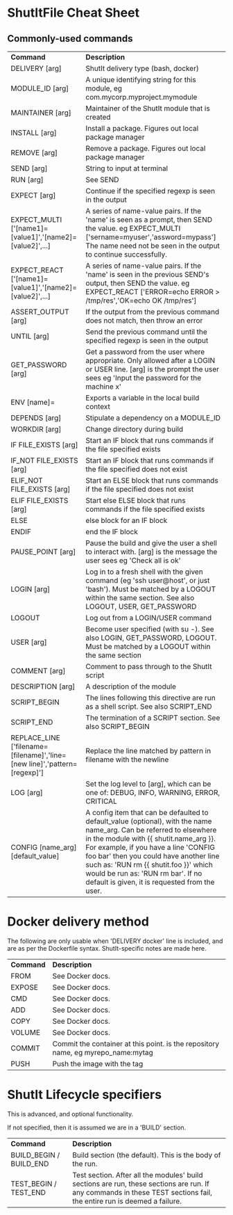# ShutItFile Cheat Sheet

## Commonly-used commands

<table>
<tr><td><b>Command</b></td><td><b>Description</b></td></tr>
<tr><td>DELIVERY [arg]             </td><td>ShutIt delivery type (bash, docker) </td></tr>
<tr><td>MODULE_ID [arg]            </td><td>A unique identifying string for this module, eg com.mycorp.myproject.mymodule </td></tr>
<tr><td>MAINTAINER [arg]           </td><td>Maintainer of the ShutIt module that is created </td></tr>
<tr><td>INSTALL [arg]              </td><td>Install a package. Figures out local package manager </td></tr>
<tr><td>REMOVE [arg]               </td><td>Remove a package. Figures out local package manager </td></tr>
<tr><td>SEND [arg]                 </td><td>String to input at terminal </td></tr>
<tr><td>RUN [arg]                  </td><td>See SEND </td></tr>
<tr><td>EXPECT [arg]               </td><td>Continue if the specified regexp is seen in the output </td></tr>
<tr><td>EXPECT_MULTI ['[name1]=[value1]','[name2]=[value2]',...]         </td><td>A series of name-value pairs. If the 'name' is seen as a prompt, then SEND the value. eg EXPECT_MULTI ['sername=myuser','assword=mypass'] The name need not be seen in the output to continue successfully.</td></tr>
<tr><td>EXPECT_REACT ['[name1]=[value1]','[name2]=[value2]',...]         </td><td>A series of name-value pairs. If the 'name' is seen in the previous SEND's output, then SEND the value. eg EXPECT_REACT ['ERROR=echo ERROR > /tmp/res','OK=echo OK /tmp/res']</td></tr>
<tr><td>ASSERT_OUTPUT [arg]        </td><td>If the output from the previous command does not match, then throw an error </td></tr>
<tr><td>UNTIL [arg]                </td><td>Send the previous command until the specified regexp is seen in the output </td></tr>
<tr><td>GET_PASSWORD [arg]         </td><td>Get a password from the user where appropriate.  Only allowed after a LOGIN or USER line. [arg] is the prompt the user sees eg 'Input the password for the machine x' </td></tr>
<tr><td>ENV [name]=<value>         </td><td>Exports a variable in the local build context </td></tr>
<tr><td>DEPENDS [arg]              </td><td>Stipulate a dependency on a MODULE_ID </td></tr>
<tr><td>WORKDIR [arg]              </td><td>Change directory during build </td></tr>
<tr><td>IF FILE_EXISTS [arg]       </td><td>Start an IF block that runs commands if the file specified exists </td></tr>
<tr><td>IF_NOT FILE_EXISTS [arg]   </td><td>Start an IF block that runs commands if the file specified does not exist </td></tr>
<tr><td>ELIF_NOT FILE_EXISTS [arg] </td><td>Start an ELSE block that runs commands if the file specified does not exist </td></tr>
<tr><td>ELIF FILE_EXISTS [arg]     </td><td>Start else ELSE block that runs commands if the file specified exists </td></tr>
<tr><td>ELSE                       </td><td>else block for an IF block </td></tr>
<tr><td>ENDIF                      </td><td>end the IF block </td></tr>
<tr><td>PAUSE_POINT [arg]          </td><td>Pause the build and give the user a shell to interact with. [arg] is the message the user sees eg 'Check all is ok' </td></tr>
<tr><td>LOGIN [arg]                </td><td>Log in to a fresh shell with the given command (eg 'ssh user@host', or just 'bash'). Must be matched by a LOGOUT within the same section. See also LOGOUT, USER, GET_PASSWORD</td></tr>
<tr><td>LOGOUT                     </td><td>Log out from a LOGIN/USER command </td></tr>
<tr><td>USER [arg]                 </td><td>Become user specified (with su -). See also LOGIN, GET_PASSWORD, LOGOUT. Must be matched by a LOGOUT within the same section </td></tr>
<tr><td>COMMENT [arg]              </td><td>Comment to pass through to the ShutIt script </td></tr>
<tr><td>DESCRIPTION [arg]          </td><td>A description of the module </td></tr>
<tr><td>SCRIPT_BEGIN               </td><td>The lines following this directive are run as a shell script. See also SCRIPT_END </td></tr>
<tr><td>SCRIPT_END                 </td><td>The termination of a SCRIPT section. See also SCRIPT_BEGIN</td></tr>
<tr><td>REPLACE_LINE ['filename=[filename]','line=[new line]','pattern=[regexp]']         </td><td>Replace the line matched by pattern in filename with the newline</td></tr>
<tr><td>LOG [arg]                  </td><td>Set the log level to [arg], which can be one of: DEBUG, INFO, WARNING, ERROR, CRITICAL</td></tr>
<tr><td>CONFIG [name_arg] [default_value]    </td><td>A config item that can be defaulted to default_value (optional), with the name name_arg. Can be referred to elsewhere in the module with {{ shutit.name_arg }}. <br/>For example, if you have a line 'CONFIG foo bar' then you could have another line such as: 'RUN rm {{ shutit.foo }}' which would be run as: 'RUN rm bar'. If no default is given, it is requested from the user.</td></tr>
</table>

# Docker delivery method

The following are only usable when 'DELIVERY docker' line is included,
and are as per the Dockerfile syntax. ShutIt-specific notes are made here.

<table>
<tr><td><b>Command</b></td><td><b>Description</b></td></tr>
<tr><td>FROM         </td><td>See Docker docs.</td></tr>
<tr><td>EXPOSE       </td><td>See Docker docs.</td></tr>
<tr><td>CMD          </td><td>See Docker docs.</td></tr>
<tr><td>ADD          </td><td>See Docker docs.</td></tr>
<tr><td>COPY         </td><td>See Docker docs.</td></tr>
<tr><td>VOLUME       </td><td>See Docker docs.</td></tr>
<tr><td>COMMIT <arg1></td><td>Commit the container at this point. <arg1> is the repository name, eg myrepo_name:mytag </td></tr>
<tr><td>PUSH   <arg1></td><td>Push the image with the tag <arg1> </td></tr>
</table>

# ShutIt Lifecycle specifiers

This is advanced, and optional functionality.

If not specified, then it is assumed we are in a 'BUILD' section.

<table>
<tr><td><b>Command</b></td><td><b>Description</b></td></tr>
<tr><td>BUILD_BEGIN / BUILD_END </td><td>Build section (the default). This is the body of the run.</td></tr>
<tr><td>TEST_BEGIN / TEST_END   </td><td>Test section. After all the modules' build sections are run, these sections are run. If any commands in these TEST sections fail, the entire run is deemed a failure.</td></tr>
</table>
